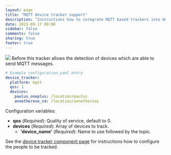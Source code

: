 ```yaml
---
layout: page
title: "MQTT device tracker support"
description: "Instructions how to integrate MQTT based trackers into Home Assistant."
date: 2015-09-17 09:00
sidebar: false
comments: false
sharing: true
footer: true
---
```


<img src='/images/supported_brands/mqtt.png' class='brand pull-right' />
Before this tracker allows the detection of devices which are able to send MQTT messages.

```yaml
# Example configuration.yaml entry
device_tracker:
  platform: mqtt
  qos: 1
  devices:
    paulus_oneplus: /location/paulus
    annetherese_n4: /location/annetherese
```

Configuration variables:

- **qos** (*Required*): Quality of service, default to 0.
- **devices** (*Required*): Array of devices to track.
  - **'device_name'** (*Required*): Name to use followed by the topic.

See the [device tracker component page](/components/device_tracker.html) for instructions how to configure the people to be tracked.
